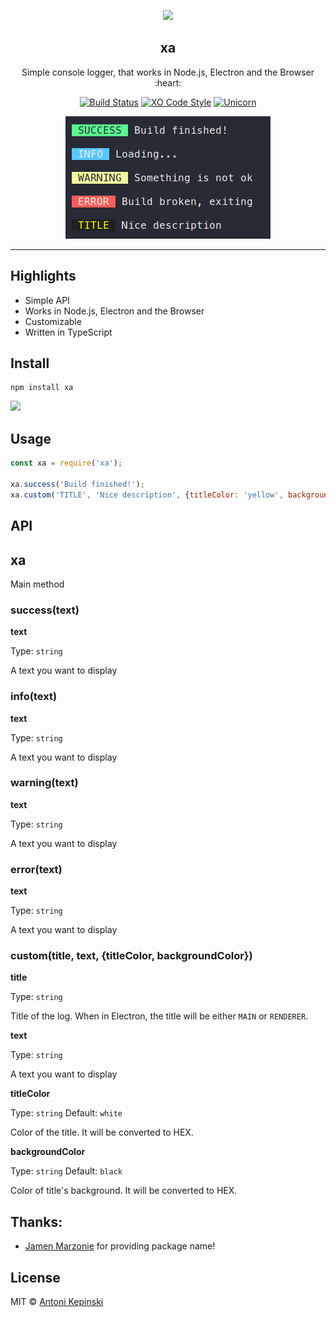 <p align="center">
  <img src="https://i.imgur.com/2n3U5I8.png" href="https://github.com/xxczaki/xa" height="256">
  <h2 align="center">xa</h2>
  <p align="center">Simple console logger, that works in Node.js, Electron and the Browser :heart:<p>
  
<p align="center">  
<a href="https://travis-ci.org/xxczaki/xa"><img src="https://travis-ci.org/xxczaki/xa.svg?branch=master" alt="Build Status"></a> <a href="https://github.com/sindresorhus/xo"><img src="https://img.shields.io/badge/code_style-XO-5ed9c7.svg" alt="XO Code Style"></a> 
<a href="https://www.youtube.com/watch?v=9auOCbH5Ns4"><img src="https://img.shields.io/badge/unicorn-approved-ff69b4.svg" alt="Unicorn"></a>
  </p>
  
 
<p align="center"><img src="screenshot.png" alt="Screenshot"></p>

---

## Highlights

* Simple API
* Works in Node.js, Electron and the Browser
* Customizable
* Written in TypeScript

## Install

```
npm install xa
```

<a href="https://www.patreon.com/akepinski">
	<img src="https://c5.patreon.com/external/logo/become_a_patron_button@2x.png" width="160">
</a>

## Usage

```js
const xa = require('xa');

xa.success('Build finished!');
xa.custom('TITLE', 'Nice description', {titleColor: 'yellow', backgroundColor: '#212121'});
```

## API

## xa

Main method

### success(text)

**text**

Type: `string`

A text you want to display


### info(text)

**text**

Type: `string`

A text you want to display

### warning(text)

**text**

Type: `string`

A text you want to display

### error(text)

**text**

Type: `string`

A text you want to display

### custom(title, text, {titleColor, backgroundColor})

**title**

Type: `string`

Title of the log. When in Electron, the title will be either `MAIN` or `RENDERER`.

**text**

Type: `string`

A text you want to display

**titleColor**

Type: `string`
Default: `white`

Color of the title. It will be converted to HEX.

**backgroundColor**

Type: `string`
Default: `black`

Color of title's background. It will be converted to HEX.

## Thanks:

- [Jamen Marzonie](https://www.npmjs.com/~jamen) for providing package name!

## License

MIT © [Antoni Kepinski](https://kepinski.me)
